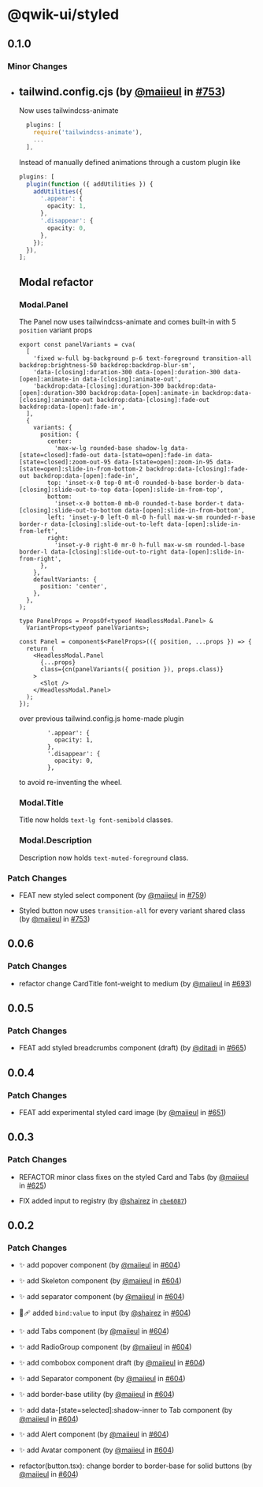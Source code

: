 # @qwik-ui/styled

## 0.1.0

### Minor Changes

- ## tailwind.config.cjs (by [@maiieul](https://github.com/maiieul) in [#753](https://github.com/qwikifiers/qwik-ui/pull/753))

  Now uses tailwindcss-animate

  ```ts
    plugins: [
      require('tailwindcss-animate'),
      ...
    ],
  ```

  Instead of manually defined animations through a custom plugin like

  ```ts
  plugins: [
    plugin(function ({ addUtilities }) {
      addUtilities({
        '.appear': {
          opacity: 1,
        },
        '.disappear': {
          opacity: 0,
        },
      });
    }),
  ];
  ```

  ## Modal refactor

  ### Modal.Panel

  The Panel now uses tailwindcss-animate and comes built-in with 5 `position` variant props

  ```tsx
  export const panelVariants = cva(
    [
      'fixed w-full bg-background p-6 text-foreground transition-all backdrop:brightness-50 backdrop:backdrop-blur-sm',
      'data-[closing]:duration-300 data-[open]:duration-300 data-[open]:animate-in data-[closing]:animate-out',
      'backdrop:data-[closing]:duration-300 backdrop:data-[open]:duration-300 backdrop:data-[open]:animate-in backdrop:data-[closing]:animate-out backdrop:data-[closing]:fade-out backdrop:data-[open]:fade-in',
    ],
    {
      variants: {
        position: {
          center:
            'max-w-lg rounded-base shadow-lg data-[state=closed]:fade-out data-[state=open]:fade-in data-[state=closed]:zoom-out-95 data-[state=open]:zoom-in-95 data-[state=open]:slide-in-from-bottom-2 backdrop:data-[closing]:fade-out backdrop:data-[open]:fade-in',
          top: 'inset-x-0 top-0 mt-0 rounded-b-base border-b data-[closing]:slide-out-to-top data-[open]:slide-in-from-top',
          bottom:
            'inset-x-0 bottom-0 mb-0 rounded-t-base border-t data-[closing]:slide-out-to-bottom data-[open]:slide-in-from-bottom',
          left: 'inset-y-0 left-0 ml-0 h-full max-w-sm rounded-r-base border-r data-[closing]:slide-out-to-left data-[open]:slide-in-from-left',
          right:
            'inset-y-0 right-0 mr-0 h-full max-w-sm rounded-l-base border-l data-[closing]:slide-out-to-right data-[open]:slide-in-from-right',
        },
      },
      defaultVariants: {
        position: 'center',
      },
    },
  );

  type PanelProps = PropsOf<typeof HeadlessModal.Panel> &
    VariantProps<typeof panelVariants>;

  const Panel = component$<PanelProps>(({ position, ...props }) => {
    return (
      <HeadlessModal.Panel
        {...props}
        class={cn(panelVariants({ position }), props.class)}
      >
        <Slot />
      </HeadlessModal.Panel>
    );
  });
  ```

  over previous tailwind.config.js home-made plugin

  ```tsx
          '.appear': {
            opacity: 1,
          },
          '.disappear': {
            opacity: 0,
          },
  ```

  to avoid re-inventing the wheel.

  ### Modal.Title

  Title now holds `text-lg font-semibold` classes.

  ### Modal.Description

  Description now holds `text-muted-foreground` class.

### Patch Changes

- FEAT new styled select component (by [@maiieul](https://github.com/maiieul) in [#759](https://github.com/qwikifiers/qwik-ui/pull/759))

- Styled button now uses `transition-all` for every variant shared class (by [@maiieul](https://github.com/maiieul) in [#753](https://github.com/qwikifiers/qwik-ui/pull/753))

## 0.0.6

### Patch Changes

- refactor change CardTitle font-weight to medium (by [@maiieul](https://github.com/maiieul) in [#693](https://github.com/qwikifiers/qwik-ui/pull/693))

## 0.0.5

### Patch Changes

- FEAT add styled breadcrumbs component (draft) (by [@ditadi](https://github.com/ditadi) in [#665](https://github.com/qwikifiers/qwik-ui/pull/665))

## 0.0.4

### Patch Changes

- FEAT add experimental styled card image (by [@maiieul](https://github.com/maiieul) in [#651](https://github.com/qwikifiers/qwik-ui/pull/651))

## 0.0.3

### Patch Changes

- REFACTOR minor class fixes on the styled Card and Tabs (by [@maiieul](https://github.com/maiieul) in [#625](https://github.com/qwikifiers/qwik-ui/pull/625))

- FIX added input to registry (by [@shairez](https://github.com/shairez) in [`cbe6087`](https://github.com/qwikifiers/qwik-ui/commit/cbe608795c5a8d4498d09b0e3266d4d2db9acde3))

## 0.0.2

### Patch Changes

- ✨ add popover component (by [@maiieul](https://github.com/maiieul) in [#604](https://github.com/qwikifiers/qwik-ui/pull/604))

- ✨ add Skeleton component (by [@maiieul](https://github.com/maiieul) in [#604](https://github.com/qwikifiers/qwik-ui/pull/604))

- ✨ add separator component (by [@maiieul](https://github.com/maiieul) in [#604](https://github.com/qwikifiers/qwik-ui/pull/604))

- 🐞🩹 added `bind:value` to input (by [@shairez](https://github.com/shairez) in [#604](https://github.com/qwikifiers/qwik-ui/pull/604))

- ✨ add Tabs component (by [@maiieul](https://github.com/maiieul) in [#604](https://github.com/qwikifiers/qwik-ui/pull/604))

- ✨ add RadioGroup component (by [@maiieul](https://github.com/maiieul) in [#604](https://github.com/qwikifiers/qwik-ui/pull/604))

- ✨ add combobox component draft (by [@maiieul](https://github.com/maiieul) in [#604](https://github.com/qwikifiers/qwik-ui/pull/604))

- ✨ add Separator component (by [@maiieul](https://github.com/maiieul) in [#604](https://github.com/qwikifiers/qwik-ui/pull/604))

- ✨ add border-base utility (by [@maiieul](https://github.com/maiieul) in [#604](https://github.com/qwikifiers/qwik-ui/pull/604))

- ✨ add data-[state=selected]:shadow-inner to Tab component (by [@maiieul](https://github.com/maiieul) in [#604](https://github.com/qwikifiers/qwik-ui/pull/604))

- ✨ add Alert component (by [@maiieul](https://github.com/maiieul) in [#604](https://github.com/qwikifiers/qwik-ui/pull/604))

- ✨ add Avatar component (by [@maiieul](https://github.com/maiieul) in [#604](https://github.com/qwikifiers/qwik-ui/pull/604))

- refactor(button.tsx): change border to border-base for solid buttons (by [@maiieul](https://github.com/maiieul) in [#604](https://github.com/qwikifiers/qwik-ui/pull/604))
